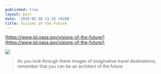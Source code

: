 ```yaml
---
published: true
layout: post
date: '2019-02-20 11:35 +0100'
title: Visions of the Future
---
```

[https://www.jpl.nasa.gov/visions-of-the-future/](https://www.jpl.nasa.gov/visions-of-the-future/)

![](https://www.jpl.nasa.gov/visions-of-the-future/images/grand_tour-small.jpg)

> As you look through these images of imaginative travel destinations, remember that you can be an architect of the future. 
